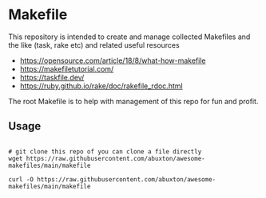 # Makefile

This repository is intended to create and manage collected Makefiles and the like (task, rake etc) and related useful resources

* <https://opensource.com/article/18/8/what-how-makefile>
* <https://makefiletutorial.com/>
* <https://taskfile.dev/>
* <https://ruby.github.io/rake/doc/rakefile_rdoc.html>

The root Makefile is to help with management of this repo for fun and profit.

## Usage

``` shell

# git clone this repo of you can clone a file directly
wget https://raw.githubusercontent.com/abuxton/awesome-makefiles/main/makefile

curl -O https://raw.githubusercontent.com/abuxton/awesome-makefiles/main/makefile


```


